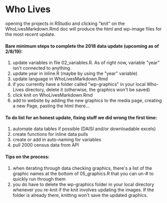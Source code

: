 # Who Lives

opening the projects in RStudio and clicking "knit" on the WhoLivesMarkdown.Rmd doc will produce the html and wp-image files for the most recent update. 

#### Bare minimum steps to complete the 2018 data update (upcoming as of 2/8/19):
1. update variables in flie 02_variables.R. As of right now, variable "year" isn't connected to anything. 
2. update year in inline.R (maybe by using the "year" variable)
3. update language in WhoLivesMarkdown.Rmd
4. if you currently have a folder called "wp-graphics" in your local Who-Lives directory, delete it (otherwise, the graphics won't be saved)
5. click knit on WhoLivesMarkdown.Rmd
6. add to website by adding the new graphics to the media page, creating a new Page, pasting the html there...

#### To do list for an honest update, fixing stuff we did wrong the first time:
1. automate data tables if possible (DAISI and/or downloadable excels)
2. create functions for inline data pulls
3. create or add in auto-naming for variables
4. pull 2000 census data from API

#### Tips on the process:
1. when iterating through data checking graphics, there's a list of the graphic names at the bottom of 05_graphics.R that you can un-# to quickly run through them
2. you do have to delete the wp-graphics folder in your local directory whenever you re-knit if the knit involves updating the images. If the folder is already there, knitting won't save the updated graphics.



